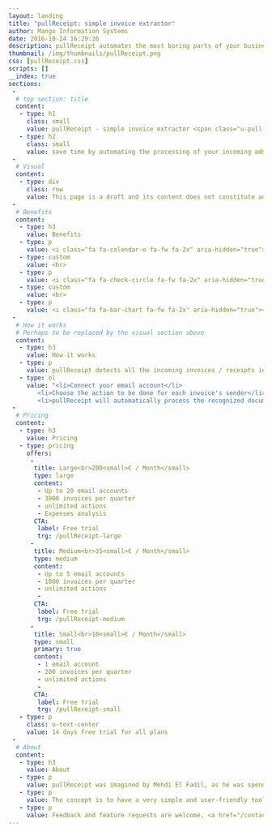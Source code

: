 ```yaml
---
layout: landing
title: "pullReceipt: simple invoice extractor"
author: Mango Information Systems
date: 2016-10-24 16:29:26
description: pullReceipt automates the most boring parts of your business administration
thumbnail: /img/thumbnails/pullReceipt.png
css: [pullReceipt.css]
scripts: []
__index: true
sections:
 -
  # top section: title
  content:
   - type: h1
     class: small
     value: pullReceipt - simple invoice extractor <span class="u-pull-right"><sup style="color:#aaa;">launching soon</sup></span>
   - type: h2
     class: small
     value: save time by automating the processing of your incoming administrative documents	
 -
  # Visual
  content:
   - type: div
     class: row
     value: This page is a draft and its content does not constitute an actual offer. Contact us, or wait for its official publication.
 -
  # Benefits
  content:
   - type: h3
     value: Benefits
   - type: p
     value: <i class="fa fa-calendar-o fa-fw fa-2x" aria-hidden="true"></i> Get more time to focus on what matters
   - type: custom
     value: <br>
   - type: p
     value: <i class="fa fa-check-circle fa-fw fa-2x" aria-hidden="true"></i> Reduce the errors caused by manual processing of data
   - type: custom
     value: <br>
   - type: p
     value: <i class="fa fa-bar-chart fa-fw fa-2x" aria-hidden="true"></i> Track your expenses and decrease your costs
 -
  # How it works
  # Perhaps to be replaced by the visual section above
  content:
   - type: h3
     value: How it works
   - type: p
     value: pullReceipt detects all the incoming invoices / receipts in your mailbox, and forwards them to management software or your accountant automatically.
   - type: ol
     value: "<li>Connect your email account</li>
		<li>Choose the action to be done for each invoice's sender</li>
		<li>pullReceipt will automatically process the recognized documents as instructed, and prompt you whenever you have a new provider.</li>"
 -
  # Pricing
  content:
   - type: h3
     value: Pricing
   - type: pricing
     offers:
      -
       title: Large<br>200<small>€ / Month</small>
       type: large
       content:
        - Up to 20 email accounts
        - 3000 invoices per quarter
        - unlimited actions
        - Expenses analysis
       CTA:
        label: Free trial
        trg: /pullReceipt-large
      -
       title: Medium<br>35<small>€ / Month</small>
       type: medium
       content:
        - Up to 5 email accounts
        - 1000 invoices per quarter
        - unlimited actions
        - 
       CTA:
        label: Free trial
        trg: /pullReceipt-medium
      -
       title: Small<br>10<small>€ / Month</small>
       type: small
       primary: true
       content:
        - 1 email account
        - 200 invoices per quarter
        - unlimited actions
        - 
       CTA:
        label: Free trial
        trg: /pullReceipt-small
   - type: p
     class: u-text-center
     value: 14 days free trial for all plans
 -
  # About
  content:
   - type: h3
     value: About
   - type: p
     value: pullReceipt was imagined by Mehdi El Fadil, as he was spending his quarterly 8 hours to retrieve all receipts and send them to his accountant.
   - type: p
     value: The concept is to have a very simple and user-friendly tool doing the job, and have more free time to do value-added work - or simply to relax ;)
   - type: p
     value: Feedback and feature requests are welcome, <a href="/contact/">send us a message</a>.
---
```

